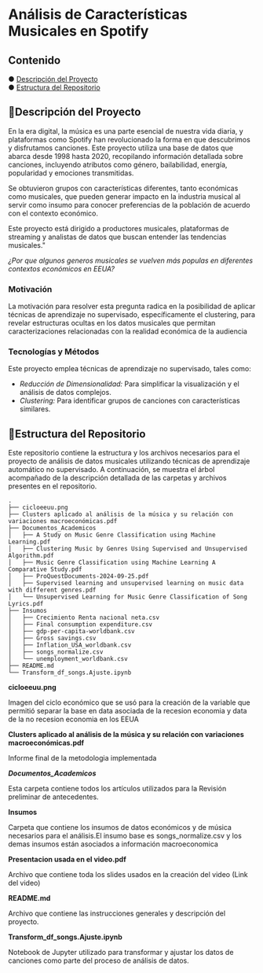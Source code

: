 # Análisis de Características Musicales en Spotify

## Contenido

●  [Descripción del Proyecto](#descripcion_proyecto)<br/>
●  [Estructura del Repositorio](#estructura_del_repo)<br/>

## 📌Descripción del Proyecto <a name="descripcion_proyecto"></a>

En la era digital, la música es una parte esencial de nuestra vida diaria, y plataformas como Spotify han revolucionado la forma en que descubrimos y disfrutamos canciones. Este proyecto utiliza una base de datos que abarca desde 1998 hasta 2020, recopilando información detallada sobre canciones, incluyendo atributos como género, bailabilidad, energía, popularidad y emociones transmitidas.

Se obtuvieron grupos con características diferentes, tanto económicas como musicales, que pueden generar impacto en la industria musical al servir como insumo para conocer preferencias de la población de acuerdo con el contexto económico.

Este proyecto está dirigido a productores musicales, plataformas de streaming y analistas de datos que buscan entender las tendencias musicales."


*¿Por que algunos generos musicales se vuelven más populas en diferentes contextos económicos en EEUA?*
 

### Motivación

La motivación para resolver esta pregunta radica en la posibilidad de aplicar técnicas de aprendizaje no supervisado, específicamente el clustering, para revelar estructuras ocultas en los datos musicales que permitan caracterizaciones relacionadas con la realidad económica de la audiencia
 

### Tecnologías y Métodos

Este proyecto emplea técnicas de aprendizaje no supervisado, tales como:

- *Reducción de Dimensionalidad:* Para simplificar la visualización y el análisis de datos complejos.
- *Clustering:* Para identificar grupos de canciones con características similares.
    

## 📌Estructura del Repositorio <a name="estructura_del_repo"></a>

Este repositorio contiene la estructura y los archivos necesarios para el proyecto de análisis de datos musicales utilizando técnicas de aprendizaje automático no supervisado. A continuación, se muestra el árbol acompañado de la descripción detallada de las carpetas y archivos presentes en el repositorio.
     
    .
    ├── cicloeeuu.png
    ├── Clusters aplicado al análisis de la música y su relación con variaciones macroeconómicas.pdf
    ├── Documentos_Academicos
    │   ├── A Study on Music Genre Classification using Machine Learning.pdf
    │   ├── Clustering Music by Genres Using Supervised and Unsupervised Algorithm.pdf
    │   ├── Music Genre Classification using Machine Learning A Comparative Study.pdf
    │   ├── ProQuestDocuments-2024-09-25.pdf
    │   ├── Supervised learning and unsupervised learning on music data with different genres.pdf
    │   └── Unsupervised Learning for Music Genre Classification of Song Lyrics.pdf
    ├── Insumos
    │   ├── Crecimiento Renta nacional neta.csv
    │   ├── Final consumption expenditure.csv
    │   ├── gdp-per-capita-worldbank.csv
    │   ├── Gross savings.csv
    │   ├── Inflation_USA_worldbank.csv
    │   ├── songs_normalize.csv
    │   └── unemployment_worldbank.csv
    ├── README.md
    └── Transform_df_songs.Ajuste.ipynb

**cicloeeuu.png**

Imagen del ciclo económico que se usó para la creación de la variable que permitió separar la base en data asociada de la recesion economia y data de la no recesion economia en los EEUA


**Clusters aplicado al análisis de la música y su relación con variaciones macroeconómicas.pdf**

Informe final de la metodologia implementada


**_Documentos_Academicos_**

Esta carpeta contiene todos los artículos utilizados para la Revisión preliminar de antecedentes.


**Insumos**

Carpeta que contiene los insumos de datos económicos y de música necesarios para el análisis.El insumo base es songs_normalize.csv y los demas insumos están asociados a información macroeconomica

**Presentacion usada en el video.pdf**

Archivo que contiene toda los slides usados en la creación del video (Link del video)

**README.md**

Archivo que contiene las instrucciones generales y descripción del proyecto.


**Transform_df_songs.Ajuste.ipynb**

Notebook de Jupyter utilizado para transformar y ajustar los datos de canciones como parte del proceso de análisis de datos.